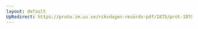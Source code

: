 ```yaml
---
layout: default
UpRedirect: https://pruto.im.uu.se/riksdagen-records-pdf/1875/prot-1875--fk--046/prot-1875--fk--046_031.pdf
---
```

